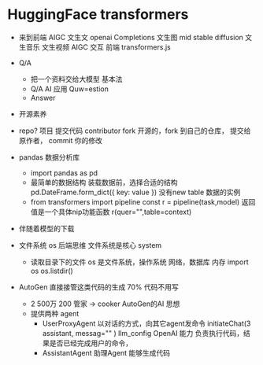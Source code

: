 # HuggingFace transformers

- 来到前端
   AIGC
   文生文 openai Completions
   文生图 mid stable diffusion
   文生音乐 
   文生视频 
   AIGC 交互 前端 transformers.js


- Q/A
    - 把一个资料交给大模型 基本法
    - Q/A AI 应用
       Quw=estion
    - Answer
- 开源素养
- repo?
   项目
   提交代码 contributor
  fork
   开源的，fork 到自己的仓库，
   提交给原作者， commit 你的修改
-  pandas 数据分析库
     - import pandas as pd
     - 最简单的数据结构 装载数据前，选择合适的结构 pd.DateFrame.form_dict({
        key: value
     })
        没有new table 数据的实例
     - from transformers import pipeline
        const r = pipeline(task,model) 返回值是一个具体nip功能函数
        r(quer="",table=context)
- 伴随着模型的下载

- 文件系统 os
    后端思维 文件系统是核心 system 
    - 读取目录下的文件
    os 是文件系统，操作系统 网络，数据库 内存
    import os
    os.listdir()
- AutoGen 直接接管这类代码的生成 70% 代码不用写
     - 2 500万 
        200   管家  -> cooker 
        AutoGen的AI 思想
     - 提供两种 agent 
        - UserProxyAgent
          以对话的方式，向其它agent发命令
          initiateChat(3
             assistant,
             messag=""
          )
          llm_config OpenAI 能力
          负责执行代码，结果是否已经完成用户的命令，
        - AssistantAgent 助理Agent
            能够生成代码

